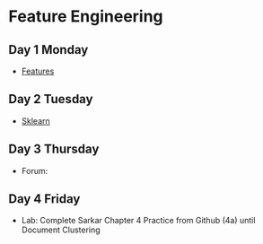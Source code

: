 # Feature Engineering

## Day 1 Monday

- [Features](features.md)



## Day 2 Tuesday

- [Sklearn](sklearn.md)

## Day 3 Thursday

- Forum: 

## Day 4 Friday

- Lab: Complete Sarkar Chapter 4 Practice from Github (4a) until Document Clustering

